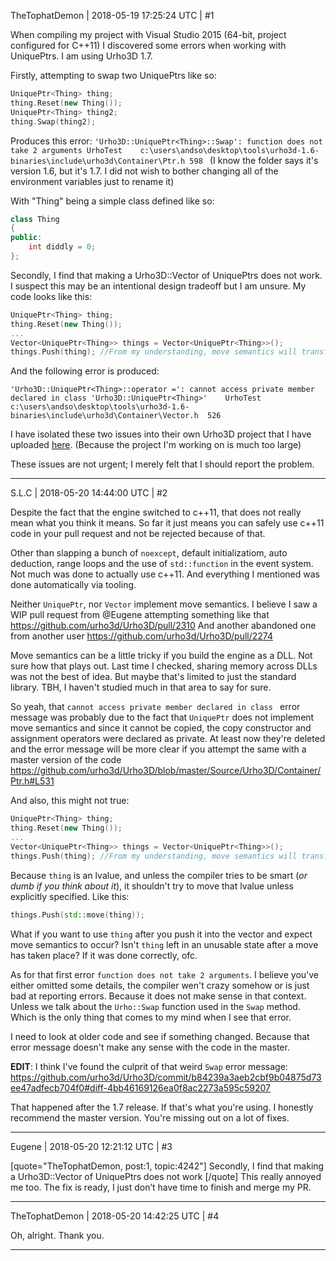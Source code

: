 TheTophatDemon | 2018-05-19 17:25:24 UTC | #1

When compiling my project with Visual Studio 2015 (64-bit, project configured for C++11) I discovered some
errors when working with UniquePtrs. I am using Urho3D 1.7.

Firstly, attempting to swap two UniquePtrs like so:
```C++
UniquePtr<Thing> thing;
thing.Reset(new Thing());
UniquePtr<Thing> thing2;
thing.Swap(thing2);
```
Produces this error: 
```'Urho3D::UniquePtr<Thing>::Swap': function does not take 2 arguments	UrhoTest	c:\users\andso\desktop\tools\urho3d-1.6-binaries\include\urho3d\Container\Ptr.h	598	```
(I know the folder says it's version 1.6, but it's 1.7. I did not wish to bother changing all of the environment variables just to rename it)

With "Thing" being a simple class defined like so:
```C++
class Thing 
{
public:
	int diddly = 0;
};
```

Secondly, I find that making a Urho3D::Vector of UniquePtrs does not work. I suspect this may be an intentional design tradeoff but I am unsure. My code looks like this:
```C++
UniquePtr<Thing> thing;
thing.Reset(new Thing());
...
Vector<UniquePtr<Thing>> things = Vector<UniquePtr<Thing>>();
things.Push(thing); //From my understanding, move semantics will transfer ownership from "thing" to the vector
```
And the following error is produced:

```'Urho3D::UniquePtr<Thing>::operator =': cannot access private member declared in class 'Urho3D::UniquePtr<Thing>'	UrhoTest	c:\users\andso\desktop\tools\urho3d-1.6-binaries\include\urho3d\Container\Vector.h	526	```

I have isolated these two issues into their own Urho3D project that I have uploaded [here](https://drive.google.com/file/d/1850F6ZHvh99d5WO1Zmdf-aRqY0-lncgl/view?usp=sharing).
(Because the project I'm working on is much too large)

These issues are not urgent; I merely felt that I should report the problem.

-------------------------

S.L.C | 2018-05-20 14:44:00 UTC | #2

Despite the fact that the engine switched to c++11, that does not really mean what you think it means. So far it just means you can safely use c++11 code in your pull request and not be rejected because of that.

Other than slapping a bunch of `noexcept`, default initializatiom, auto deduction, range loops and the use of `std::function` in the event system. Not much was done to actually use c++11. And everything I mentioned was done automatically via tooling.

Neither `UniquePtr`, nor `Vector` implement move semantics. I believe I saw a WIP pull request from @Eugene attempting something like that https://github.com/urho3d/Urho3D/pull/2310 And another abandoned one from another user https://github.com/urho3d/Urho3D/pull/2274

Move semantics can be a little tricky if you build the engine as a DLL. Not sure how that plays out. Last time I checked, sharing memory across DLLs was not the best of idea. But maybe that's limited to just the standard library. TBH, I haven't studied much in that area to say for sure.

So yeah, that `cannot access private member declared in class ` error message was probably due to the fact that `UniquePtr` does not implement move semantics and since it cannot be copied, the copy constructor and assignment operators were declared as private. At least now they're deleted and the error message will be more clear if you attempt the same with a master version of the code https://github.com/urho3d/Urho3D/blob/master/Source/Urho3D/Container/Ptr.h#L531


And also, this might not true:
```cpp
UniquePtr<Thing> thing;
thing.Reset(new Thing());
...
Vector<UniquePtr<Thing>> things = Vector<UniquePtr<Thing>>();
things.Push(thing); //From my understanding, move semantics will transfer ownership from "thing" to the vector
```
  Because `thing` is an lvalue, and unless the compiler tries to be smart (_or dumb if you think about it_), it shouldn't try to move that lvalue unless explicitly specified. Like this:
```cpp
things.Push(std::move(thing));
```
What if you want to use `thing` after you push it into the vector and expect move semantics to occur? Isn't `thing` left in an unusable state after a move has taken place? If it was done correctly, ofc.

As for that first error `function does not take 2 arguments`. I believe you've either omitted some details, the compiler wen't crazy somehow or is just bad at reporting errors. Because it does not make sense in that context. Unless we talk about the `Urho::Swap` function used in the `Swap` method. Which is the only thing that comes to my mind when I see that error.

I need to look at older code and see if something changed. Because that error message doesn't make any sense with the code in the master.

**EDIT**: I think I've found the culprit of that weird `Swap` error message: https://github.com/urho3d/Urho3D/commit/b84239a3aeb2cbf9b04875d73ee47adfecb704f0#diff-4bb46169126ea0f8ac2273a595c59207

That happened after the 1.7 release. If that's what you're using. I honestly recommend the master version. You're missing out on a lot of fixes.

-------------------------

Eugene | 2018-05-20 12:21:12 UTC | #3

[quote="TheTophatDemon, post:1, topic:4242"]
Secondly, I find that making a Urho3D::Vector of UniquePtrs does not work
[/quote]
This really annoyed me too. 
The fix is ready, I just don’t have time to finish and merge my PR.

-------------------------

TheTophatDemon | 2018-05-20 14:42:25 UTC | #4

Oh, alright. Thank you.

-------------------------

